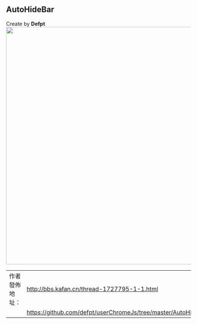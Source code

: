 ## AutoHideBar
Create by **Defpt**<br/>
<img width="650" src="img/autohidebar.gif">

| | |
| :--- | :--- |
| 作者發佈地址： | http://bbs.kafan.cn/thread-1727795-1-1.html|
| | https://github.com/defpt/userChromeJs/tree/master/AutoHideBar|
